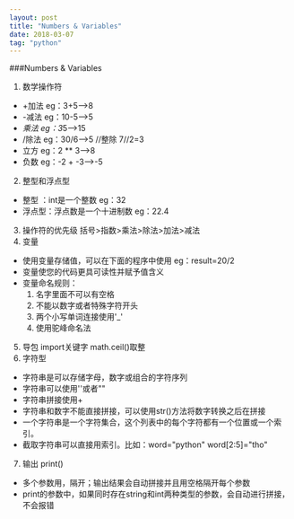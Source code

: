 ```yaml
---
layout: post
title: "Numbers & Variables"
date: 2018-03-07   
tag: "python" 
---
```


###Numbers & Variables

1. 数学操作符
+ +加法 eg：3+5——>8
+ -减法 eg：10-5——>5
+ *乘法 eg：3*5——>15
+ /除法 eg：30/6——>5  //整除  7//2=3
+ 立方 eg：2 ** 3——>8
+ 负数 eg：-2 + -3——>-5
2. 整型和浮点型
+ 整型 ：int是一个整数 eg：32
+ 浮点型：浮点数是一个十进制数 eg：22.4
3. 操作符的优先级
  括号>指数>乘法>除法>加法>减法
4. 变量
+ 使用变量存储值，可以在下面的程序中使用 eg：result=20/2
+ 变量使您的代码更具可读性并赋予值含义
+ 变量命名规则：
  1. 名字里面不可以有空格
  2. 不能以数字或者特殊字符开头
  3. 两个小写单词连接使用'_'
  4. 使用驼峰命名法
5. 导包
   import关键字
   math.ceil()取整
6. 字符型 
 + 字符串是可以存储字母，数字或组合的字符序列
 + 字符串可以使用''或者""
 + 字符串拼接使用+
 + 字符串和数字不能直接拼接，可以使用str()方法将数字转换之后在拼接
 + 一个字符串是一个字符集合，这个列表中的每个字符都有一个位置或一个索引。
 + 截取字符串可以直接用索引。比如：word="python"  word[2:5]="tho"
7. 输出 print()
+ 多个参数用，隔开；输出结果会自动拼接并且用空格隔开每个参数
+ print的参数中，如果同时存在string和int两种类型的参数，会自动进行拼接，不会报错
